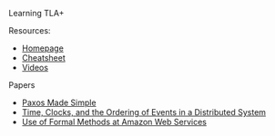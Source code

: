 Learning TLA+

Resources:
- [Homepage](https://lamport.azurewebsites.net/tla/tla.html)
- [Cheatsheet](https://lamport.azurewebsites.net/tla/summary-standalone.pdf)
- [Videos](https://lamport.azurewebsites.net/video/videos.html)

Papers
- [Paxos Made Simple](https://lamport.azurewebsites.net/pubs/paxos-simple.pdf)
- [Time, Clocks, and the Ordering of Events in a Distributed System](https://lamport.azurewebsites.net/pubs/time-clocks.pdf)
- [Use of Formal Methods at Amazon Web Services](https://lamport.azurewebsites.net/tla/formal-methods-amazon.pdf)
